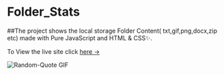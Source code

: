 # Folder_Stats

##The project shows the local storage Folder Content( txt,gif,png,docx,zip etc) made with Pure JavaScript and HTML & CSS✨.

To View the live site click [here &rarr;](https://gaurav-uk2001.github.io/Folder_Stats/)


![Random-Quote GIF](FolderStats.gif)
